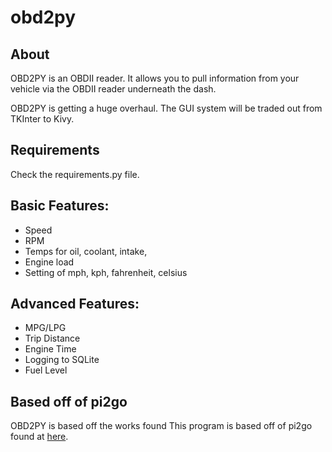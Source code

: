 obd2py
======

## About
OBD2PY is an OBDII reader. It allows you to pull information from your vehicle via the OBDII reader underneath the dash. 

OBD2PY is getting a huge overhaul. The GUI system will be traded out from TKInter to Kivy.

## Requirements
Check the requirements.py file.

## Basic Features:
* Speed
* RPM
* Temps for oil, coolant, intake,
* Engine load
* Setting of mph, kph, fahrenheit, celsius

## Advanced Features:
* MPG/LPG
* Trip Distance
* Engine Time
* Logging to SQLite
* Fuel Level


## Based off of pi2go
OBD2PY is based off the works found This program is based off of pi2go found at [here](https://github.com/kd8bny/pi2go).